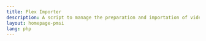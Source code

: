 ```yaml
---
title: Plex Importer
description: A script to manage the preparation and importation of video files for Plex Media Server
layout: homepage-pmsi
lang: php
---
```

